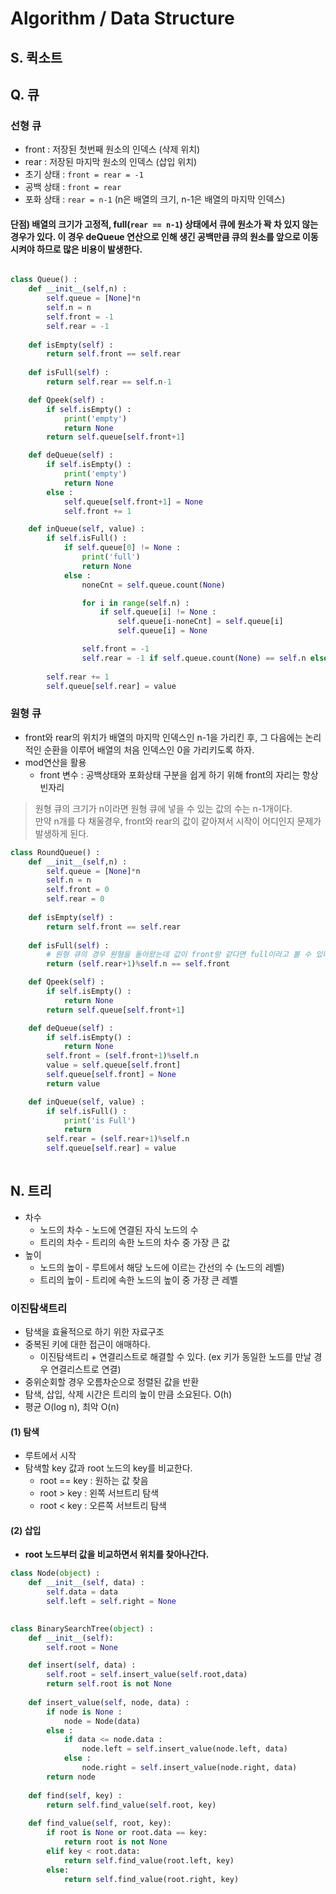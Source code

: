 # Algorithm / Data Structure  
## S. 퀵소트  

## Q. 큐  
### 선형 큐  
 - front : 저장된 첫번째 원소의 인덱스 (삭제 위치)
 - rear : 저장된 마지막 원소의 인덱스 (삽입 위치)
 - 초기 상태 : ```front = rear = -1```
 - 공백 상태 : ```front = rear```
 - 포화 상태 : ```rear = n-1``` (n은 배열의 크기, n-1은 배열의 마지막 인덱스)  
#### 단점) 배열의 크기가 고정적, full(```rear == n-1```) 상태에서 큐에 원소가 꽉 차 있지 않는 경우가 있다. 이 경우 deQueue 연산으로 인해 생긴 공백만큼 큐의 원소를 앞으로 이동시켜야 하므로 많은 비용이 발생한다.  
```python  

class Queue() :
    def __init__(self,n) :
        self.queue = [None]*n
        self.n = n
        self.front = -1
        self.rear = -1
    
    def isEmpty(self) :
        return self.front == self.rear
    
    def isFull(self) :
        return self.rear == self.n-1

    def Qpeek(self) :
        if self.isEmpty() :
            print('empty')
            return None
        return self.queue[self.front+1]

    def deQueue(self) :
        if self.isEmpty() :
            print('empty')
            return None
        else :
            self.queue[self.front+1] = None
            self.front += 1

    def inQueue(self, value) :
        if self.isFull() :
            if self.queue[0] != None :
                print('full')
                return None
            else :
                noneCnt = self.queue.count(None)

                for i in range(self.n) :
                    if self.queue[i] != None :
                        self.queue[i-noneCnt] = self.queue[i]
                        self.queue[i] = None

                self.front = -1
                self.rear = -1 if self.queue.count(None) == self.n else i-noneCnt
                    
        self.rear += 1
        self.queue[self.rear] = value  
```
### 원형 큐  
 - front와 rear의 위치가 배열의 마지막 인덱스인 n-1을 가리킨 후, 그 다음에는 논리적인 순환을 이루어 배열의 처음 인덱스인 0을 가리키도록 하자.
 - mod연산을 활용
   - front 변수 : 공백상태와 포화상태 구분을 쉽게 하기 위해 front의 자리는 항상 빈자리  
 > 원형 큐의 크기가 n이라면 원형 큐에 넣을 수 있는 값의 수는 n-1개이다.  
 > 만약 n개를 다 채울경우, front와 rear의 값이 같아져서 시작이 어디인지 문제가 발생하게 된다.
```python  
class RoundQueue() :
    def __init__(self,n) :
        self.queue = [None]*n
        self.n = n
        self.front = 0
        self.rear = 0
    
    def isEmpty(self) :
        return self.front == self.rear
    
    def isFull(self) :
        # 원형 큐의 경우 원형을 돌아왔는데 값이 front랑 같다면 full이라고 볼 수 있다.
        return (self.rear+1)%self.n == self.front

    def Qpeek(self) :
        if self.isEmpty() :
            return None
        return self.queue[self.front+1]

    def deQueue(self) :
        if self.isEmpty() :
            return None
        self.front = (self.front+1)%self.n
        value = self.queue[self.front]
        self.queue[self.front] = None
        return value 

    def inQueue(self, value) :
        if self.isFull() :
            print('is Full')
            return 
        self.rear = (self.rear+1)%self.n
        self.queue[self.rear] = value
        
```
## N. 트리  
 - 차수  
   - 노드의 차수 - 노드에 연결된 자식 노드의 수  
   - 트리의 차수 - 트리의 속한 노드의 차수 중 가장 큰 값  
 - 높이  
   - 노드의 높이 - 루트에서 해당 노드에 이르는 간선의 수 (노드의 레벨) 
   - 트리의 높이 - 트리에 속한 노드의 높이 중 가장 큰 레벨  
   
### 이진탐색트리  
 - 탐색을 효율적으로 하기 위한 자료구조  
 - 중복된 키에 대한 접근이 애매하다. 
   - 이진탐색트리 + 연결리스트로 해결할 수 있다. (ex 키가 동일한 노드를 만날 경우 연결리스트로 연결)  
 - 중위순회할 경우 오름차순으로 정렬된 값을 반환
 - 탐색, 삽입, 삭제 시간은 트리의 높이 만큼 소요된다. O(h)
 - 평균 O(log n), 최악 O(n)  
 
#### (1) 탐색  
 - 루트에서 시작
 - 탐색할 key 값과 root 노드의 key를 비교한다. 
   - root == key : 원하는 값 찾음
   - root > key : 왼쪽 서브트리 탐색
   - root < key : 오른쪽 서브트리 탐색  
#### (2) 삽입  
 - **root 노드부터 값을 비교하면서 위치를 찾아나간다.**
  
```python  
class Node(object) :
    def __init__(self, data) :
        self.data = data
        self.left = self.right = None 
        

class BinarySearchTree(object) :
    def __init__(self):
        self.root = None

    def insert(self, data) :
        self.root = self.insert_value(self.root,data)
        return self.root is not None
    
    def insert_value(self, node, data) :
        if node is None :
            node = Node(data)
        else :
            if data <= node.data :
                node.left = self.insert_value(node.left, data)
            else :
                node.right = self.insert_value(node.right, data)
        return node 
    
    def find(self, key) :
        return self.find_value(self.root, key) 
    
    def find_value(self, root, key):
        if root is None or root.data == key:
            return root is not None
        elif key < root.data:
            return self.find_value(root.left, key)
        else:
            return self.find_value(root.right, key)  
```  
